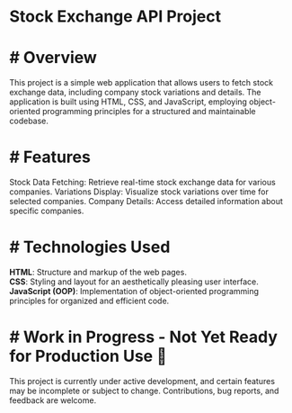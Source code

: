 # Stock Exchange API Project

# # Overview
This project is a simple web application that allows users to fetch stock exchange data, including company stock variations and details. The application is built using HTML, CSS, and JavaScript, employing object-oriented programming principles for a structured and maintainable codebase.

# # Features
Stock Data Fetching: Retrieve real-time stock exchange data for various companies.
Variations Display: Visualize stock variations over time for selected companies.
Company Details: Access detailed information about specific companies.

# # Technologies Used
**HTML**: Structure and markup of the web pages. <br>
**CSS**: Styling and layout for an aesthetically pleasing user interface. <br>
**JavaScript (OOP)**: Implementation of object-oriented programming principles for organized and efficient code.<br>



#  # Work in Progress - Not Yet Ready for Production Use 🚧 

This project is currently under active development, and certain features may be incomplete or subject to change. Contributions, bug reports, and feedback are welcome.
